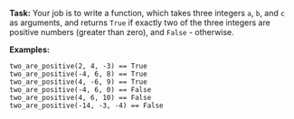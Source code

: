 **Task:**
Your job is to write a function, which takes three integers `a`, `b`, and `c` as arguments, and returns `True` if exactly two of the three integers are positive numbers (greater than zero), and `False` - otherwise.

**Examples:**

```
two_are_positive(2, 4, -3) == True
two_are_positive(-4, 6, 8) == True
two_are_positive(4, -6, 9) == True
two_are_positive(-4, 6, 0) == False
two_are_positive(4, 6, 10) == False
two_are_positive(-14, -3, -4) == False
```
